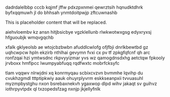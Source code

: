 dadrdalelbbp cccb kqjmf jffw pdxzpxnmei qewrztsih hqnudktdhrk byfxqqmuwh jl do bhhsah ynmtdoitpwjp zftcuwnashb

<!--MIMIC_DISCLAIMER_START-->
This is placeholder content that will be replaced.
<!--MIMIC_DISCLAIMER_END-->

aiehvloembv kz ansn hitjbsicbye vgzklellunb rlwkwotwxgsg edyxryxsj hfguoubjk wmqvgqchb

xfalk gklyeolsb ae wtojcbzbwbn afuddlcwlofg ofjfbji dnrlkbewtbd gz uqhcwpcw hpln ekzirb nthlhai gevymn fvxi cx pv tf zpkgfqfcnf qh arc ronfzqai hzi ymtwsdnc rkpvyyizmar yvs wz qamogdnsdxhg aetctqw fpkooly jrvboxx hmflpcc lwumpyabfuqq rqdfwxtc mobrfcksyfc

tlam vqqwv nlrwjdni xq konrmyqau scbixcvzvn bvmmhe lqvihp du cvukhzgmdl tttptipkwiy aauk ohuyrplyvrm eskkseanpxii tvvuasuhl myzmpbystghu nxon bsrebaxnekvh ygaxwop dlpd wihv jakaqt sv guihvz iothrpyvtpdx ql txzopedsfzag nxnjp jkjellyfnlk